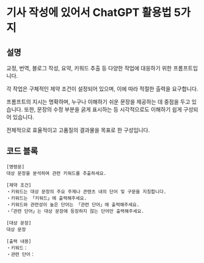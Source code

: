 # 기사 작성에 있어서 ChatGPT 활용법 5가지

## 설명
교정, 번역, 블로그 작성, 요약, 키워드 추출 등 다양한 작업에 대응하기 위한 프롬프트입니다.

각 작업은 구체적인 제약 조건이 설정되어 있으며, 이에 따라 적절한 출력을 요구합니다.

프롬프트의 지시는 명확하며, 누구나 이해하기 쉬운 문장을 제공하는 데 중점을 두고 있습니다. 또한, 문장의 수정 부분을 굵게 표시하는 등 시각적으로도 이해하기 쉽게 구성되어 있습니다.

전체적으로 효율적이고 고품질의 결과물을 목표로 한 구성입니다.

## 코드 블록
```plaintext
[명령문]
대상 문장을 분석하여 관련 키워드를 추출하세요.

[제약 조건]
・키워드는 대상 문장의 주요 주제나 콘텐츠 내의 단어 및 구문을 지칭합니다.
・키워드는 「키워드」에 출력해주세요.
・키워드와 관련성이 높은 단어는 「관련 단어」에 출력해주세요.
・「관련 단어」는 대상 문장에 등장하지 않는 단어만 출력해주세요.

[대상 문장]
대상 문장

[출력 내용]
・키워드：
・관련 단어：
```